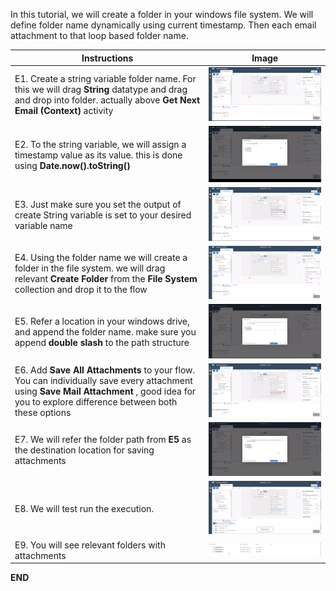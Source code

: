 In this tutorial, we will create a folder in your windows file system. We will define folder name dynamically using current timestamp. Then each email attachment to that loop based folder name.

Instructions | Image
------------ | -----
E1. Create a string variable folder name. For this we will drag **String** datatype and drag and drop into folder. actually above **Get Next Email (Context)** activity | ![Add Create a String Variable Activity!](E2-Outlook/Images/CreateStringVariable.png)
E2.  To the string variable, we will assign a timestamp value as its value. this is done using **Date.now().toString()** | ![Assign TimeStamp to Varaiable Name!](Images/AssignTimeStamptoFolderName.png)
E3. Just make sure you set the output of create String variable is set to your desired variable name | ![Rename Output Variable!](Images/StringVariableOutput.png)
E4. Using the folder name we will create a folder in the file system. we will drag relevant **Create Folder** from the **File System** collection and drop it to the flow | ![Add Create Folder Activity!](Images/CreateFolderActivity.png)
E5. Refer a location in your windows drive, and append the folder name. make sure you append **double slash** to the path structure | ![Provide the folder path!](Images/FolderPath.png)
E6. Add **Save All Attachments** to your flow. You can individually save every attachment using **Save Mail Attachment** , good idea for you to explore difference between both these options | ![Save All attachments!](Images/SaveAllAttachments.png)
E7.  We will refer the folder path from **E5** as the destination location for saving attachments | ![Provide the save loation!](Images/SaveLocation.png)
E8. We will test run the execution. | ![Test the project!](Images/TestSaveAllAttachments.png)
E9. You will see relevant folders with attachments | ![Validate the result!](Images/ResultOfSaveAllAttachmentsTest.png)

**END**